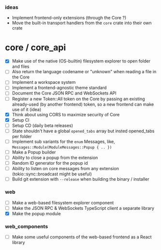 ### ideas
- Implement frontend-only extensions (through the Core ?)
- Move the built-in transport handlers from the `core` crate into their own crate

# core / core_api
- [x] Make use of the native (OS-builtin) filesystem explorer to open folder and files
- [ ] Also return the language codename or "unknown" when reading a file in the Core
- [ ] Implement a workspace system
- [ ] Implement a frontend-agnostic theme standard
- [ ] Document the Core JSON RPC and WebSockets API
- [ ] Register a new Token::All token on the Core by passing an existing already-used (by another frontend) token, so a new frontend can make use of it (idea)
- [x] Think about using CORS to maximize security of Core
- [x] Setup CI
- [ ] Setup CD (daily beta releases)
- [ ] State shouldn't have a global `opened_tabs` array but insted opened_tabs per folder
- [ ] Implement sub variants for the `enum` Messages, like, `Messages::Module(ModuleMessages::Popup { .. })`
- [ ] Make a Popup builder
- [ ] Ability to close a popup from the extension
- [ ] Random ID generator for the popup id
- [ ] Ability to listen on core messages from any extension (tokio::sync::broadcast might be useful)
- [ ] Build git extension with `--release` when building the binary / installer

### web
- [ ] Make a web-based filesystem explorer component
- [ ] Make the JSON RPC & WebSockets TypeScript client a separate library
- [x] Make the popup module

### web_components
- [ ] Make some useful components of the web-based frontend as a React library